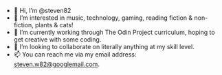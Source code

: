 - 👋 Hi, I’m @steven82
- 👀 I’m interested in music, technology, gaming, reading fiction & non-fiction, plants & cats!
- 🌱 I’m currently working through The Odin Project curriculum, hoping to get creative with some coding.
- 💞️ I’m looking to collaborate on literally anything at my skill level.
- 📫 You can reach me via my email address:  steven.w82@googlemail.com.

<!---
steven82/steven82 is a ✨ special ✨ repository because its `README.md` (this file) appears on your GitHub profile.
You can click the Preview link to take a look at your changes.
--->
